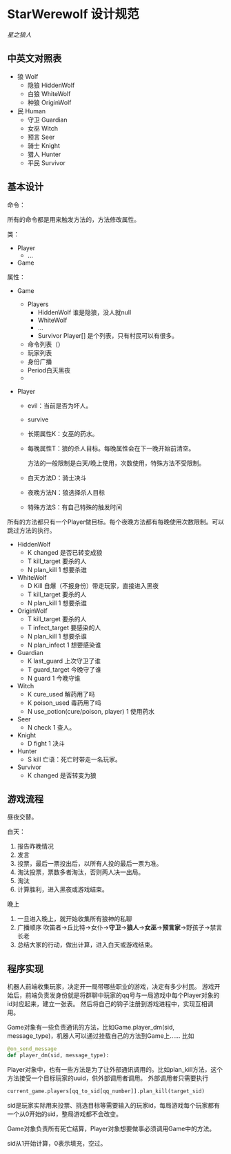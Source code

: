 # StarWerewolf 设计规范

*星之狼人*

## 中英文对照表

- 狼 Wolf
  - 隐狼 HiddenWolf
  - 白狼 WhiteWolf
  - 种狼 OriginWolf
- 民 Human
  - 守卫 Guardian
  - 女巫 Witch
  - 预言 Seer
  - 骑士 Knight
  - 猎人 Hunter
  - 平民 Survivor

## 基本设计

命令：

所有的命令都是用来触发方法的，方法修改属性。

类：

- Player
  - ...
- Game

属性：

- Game

  - Players
    - HiddenWolf 谁是隐狼，没人就null
    - WhiteWolf
    - ...
    - Survivor Player[] 是个列表，只有村民可以有很多。
  - 命令列表（）
  - 玩家列表
  - 身份广播
  - Period白天黑夜
  - 

- Player

  - evil：当前是否为坏人。

  - survive

  - 长期属性K：女巫的药水。

  - 每晚属性T：狼的杀人目标。每晚属性会在下一晚开始前清空。

    方法的一般限制是白天/晚上使用，次数使用，特殊方法不受限制。

  - 白天方法D：骑士决斗

  - 夜晚方法N：狼选择杀人目标

  - 特殊方法S：有自己特殊的触发时间

所有的方法都只有一个Player做目标。每个夜晚方法都有每晚使用次数限制。可以跳过方法的执行。

- HiddenWolf
  - K changed 是否已转变成狼
  - T kill_target 要杀的人
  - N plan_kill 1 想要杀谁
- WhiteWolf
  - D Kill 自爆（不报身份）带走玩家，直接进入黑夜
  - T kill_target 要杀的人
  - N plan_kill 1 想要杀谁
- OriginWolf
  - T kill_target 要杀的人
  - T infect_target 要感染的人
  - N plan_kill 1 想要杀谁
  - N plan_infect 1 想要感染谁
- Guardian
  - K last_guard 上次守卫了谁
  - T guard_target 今晚守了谁
  - N guard 1 今晚守谁
- Witch
  - K cure_used 解药用了吗
  - K poison_used 毒药用了吗
  - N use_potion(cure/poison, player) 1 使用药水
- Seer
  - N check 1 查人。
- Knight
  - D fight 1 决斗
- Hunter
  - S kill 亡语：死亡时带走一名玩家。
- Survivor
  - K changed 是否转变为狼

## 游戏流程

昼夜交替。

白天：

1. 报告昨晚情况
2. 发言
3. 投票，最后一票投出后，以所有人投的最后一票为准。
4. 淘汰投票，票数多者淘汰，否则两人决一出局。
5. 淘汰
6. 计算胜利，进入黑夜或游戏结束。

晚上

1. 一旦进入晚上，就开始收集所有狼神的私聊
2. 广播顺序 吹笛者→丘比特→女仆→**守卫**→**狼人**→**女巫**→**预言家**→野孩子→禁言长老
3. 总结大家的行动，做出计算，进入白天或游戏结束。

## 程序实现

机器人前端收集玩家，决定开一局带哪些职业的游戏，决定有多少村民。
游戏开始后，前端负责发身份就是将群聊中玩家的qq号与一局游戏中每个Player对象的id对应起来，建立一张表。
然后将自己的钩子注册到游戏进程中，实现互相调用。

Game对象有一些负责通讯的方法，比如Game.player_dm(sid, message_type)，机器人可以通过挂载自己的方法到Game上……
比如
```python
@on_send_message
def player_dm(sid, message_type):
```

Player对象中，也有一些方法是为了让外部通讯调用的。比如plan_kill方法，这个方法接受一个目标玩家的uuid，供外部调用者调用。
外部调用者只需要执行
```python
current_game.players[qq_to_sid[qq_number]].plan_kill(target_sid)
```
sid是玩家实际用来投票、挑选目标等需要输入的玩家id，每局游戏每个玩家都有一个从0开始的sid，整局游戏都不会改变。

Game对象负责所有死亡结算，Player对象想要做事必须调用Game中的方法。

sid从1开始计算，0表示填充，空过。